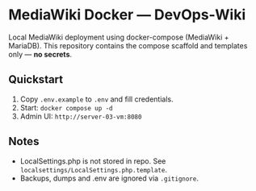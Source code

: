 # MediaWiki Docker — DevOps-Wiki

Local MediaWiki deployment using docker-compose (MediaWiki + MariaDB).
This repository contains the compose scaffold and templates only — **no secrets**.

## Quickstart
1. Copy `.env.example` to `.env` and fill credentials.
2. Start: `docker compose up -d`
3. Admin UI: `http://server-03-vm:8080`

## Notes
- LocalSettings.php is not stored in repo. See `localsettings/LocalSettings.php.template`.
- Backups, dumps and .env are ignored via `.gitignore`.

